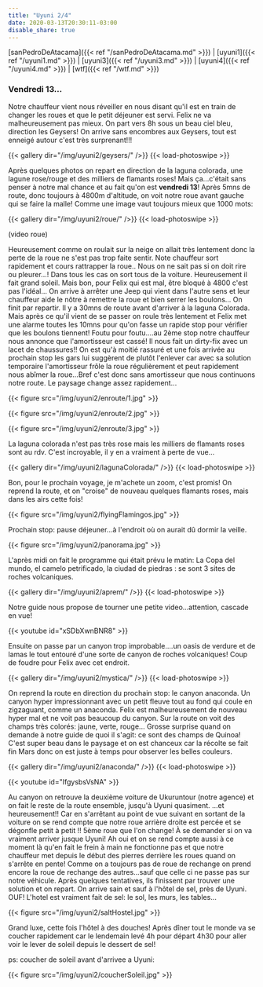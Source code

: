 ```yaml
---
title: "Uyuni 2/4"
date: 2020-03-13T20:30:11-03:00
disable_share: true
---
```


[sanPedroDeAtacama]({{< ref "/sanPedroDeAtacama.md" >}}) |
[uyuni1]({{< ref "/uyuni1.md" >}}) |
[uyuni3]({{< ref "/uyuni3.md" >}}) |
[uyuni4]({{< ref "/uyuni4.md" >}}) |
[wtf]({{< ref "/wtf.md" >}})

### Vendredi 13...

Notre chauffeur vient nous réveiller en nous disant qu'il est en train de changer les roues et que le petit déjeuner est servi. Felix ne va malheureusement pas mieux. 
On part vers 8h sous un beau ciel bleu, direction les Geysers!
On arrive sans encombres aux Geysers, tout est enneigé autour c'est très surprenant!!! 

{{< gallery dir="/img/uyuni2/geysers/" />}} {{< load-photoswipe >}}

Après quelques photos on repart en direction de la laguna colorada, une lagune rose/rouge et des milliers de flamants roses!
Mais ça...c'était sans penser à notre mal chance et au fait qu'on est **vendredi 13**! Après 5mns de route, donc toujours à 4800m d'altitude, on voit notre roue avant gauche qui se faire la malle! Comme une image vaut toujours mieux que 1000 mots:

{{< gallery dir="/img/uyuni2/roue/" />}} {{< load-photoswipe >}}

(video roue)

Heureusement comme on roulait sur la neige on allait très lentement donc la perte de la roue ne s'est pas trop faite sentir. Note chauffeur sort rapidement et cours rattrapper la roue..
Nous on ne sait pas si on doit rire ou pleurer...! Dans tous les cas on sort tous de la voiture. Heureusement il fait grand soleil. Mais bon, pour Felix qui est mal, être bloqué à 4800 c'est pas l'idéal... 
On arrive à arrêter une Jeep qui vient dans l'autre sens et leur chauffeur aide le nôtre à remettre la roue et bien serrer les boulons...
On finit par repartir. Il y a 30mns de route avant d'arriver à la laguna Colorada. Mais après ce qu'il vient de se passer on roule très lentement et Felix met une alarme toutes les 10mns pour qu'on fasse un rapide stop pour vérifier que les boulons tiennent! 
Foutu pour foutu....au 2ème stop notre chauffeur nous annonce que l'amortisseur est cassé! Il nous fait un dirty-fix avec un lacet de chaussures!! On est qu'à moitié rassuré et une fois arrivée au prochain stop les gars lui suggèrent de plutôt l'enlever car avec sa solution temporaire l'amortisseur frôle la roue régulièrement et peut rapidement nous abîmer la roue...Bref c'est donc sans amortisseur que nous continuons notre route. Le paysage change assez rapidement...

{{< figure src="/img/uyuni2/enroute/1.jpg" >}}  

{{< figure src="/img/uyuni2/enroute/2.jpg" >}}

{{< figure src="/img/uyuni2/enroute/3.jpg" >}}

La laguna colorada n'est pas très rose mais les milliers de flamants roses sont au rdv. C'est incroyable, il y en a vraiment à perte de vue...

{{< gallery dir="/img/uyuni2/lagunaColorada/" />}} {{< load-photoswipe >}}

Bon, pour le prochain voyage, je m'achete un zoom, c'est promis!
On reprend la route, et on "croise" de nouveau quelques flamants roses, mais dans les airs cette fois!

{{< figure src="/img/uyuni2/flyingFlamingos.jpg" >}}

Prochain stop: pause déjeuner...à l'endroit où on aurait dû dormir la veille. 

{{< figure src="/img/uyuni2/panorama.jpg" >}}

L'après midi on fait le programme qui était prévu le matin: La Copa del mundo, el camelo petrificado, la ciudad de piedras : se sont 3 sites de roches volcaniques.

{{< gallery dir="/img/uyuni2/aprem/" />}} {{< load-photoswipe >}}

Notre guide nous propose de tourner une petite video...attention, cascade en vue!

{{< youtube id="xSDbXwnBNR8" >}}

Ensuite on passe par un canyon trop improbable....un oasis de verdure et de lamas le tout entouré d'une sorte de canyon de roches volcaniques! Coup de foudre pour Felix avec cet endroit. 

{{< gallery dir="/img/uyuni2/mystica/" />}} {{< load-photoswipe >}}

On reprend la route en direction du prochain stop: le canyon anaconda. Un canyon hyper impressionnant avec un petit fleuve tout au fond qui coule en zigzaguant, comme un anaconda. 
Felix est malheureusement de nouveau hyper mal et ne voit pas beaucoup du canyon. 
Sur la route on voit des champs très colorés: jaune, verte, rouge... Grosse surprise quand on demande à notre guide de quoi il s'agit: ce sont des champs de Quinoa! 
C'est super beau dans le paysage et on est chanceux car la récolte se fait fin Mars donc on est juste à temps pour observer les belles couleurs. 

{{< gallery dir="/img/uyuni2/anaconda/" />}} {{< load-photoswipe >}}

{{< youtube id="IfgysbsVsNA" >}}

Au canyon on retrouve la deuxième voiture de Ukuruntour (notre agence) et on fait le reste de la route ensemble, jusqu'à Uyuni quasiment. 
...et heureusement!!
Car en s'arrêtant au point de vue suivant en sortant de la voiture on se rend compte que notre roue arrière droite est percée et se dégonfle petit à petit !! 5ème roue que l'on change! À se demander si on va vraiment arriver jusque Uyuni! Ah oui et on se rend compte aussi à ce moment là qu'en fait le frein à main ne fonctionne pas et que notre chauffeur met depuis le début des pierres derrière les roues quand on s'arrête en pente! Comme on a toujours pas de roue de rechange on prend encore la roue de rechange des autres...sauf que celle ci ne passe pas sur notre véhicule. Après quelques tentatives, ils finissent par trouver une solution et on repart. On arrive sain et sauf à l'hôtel de sel, près de Uyuni. OUF!
L'hotel est vraiment fait de sel: le sol, les murs, les tables...

{{< figure src="/img/uyuni2/saltHostel.jpg" >}}

Grand luxe, cette fois l'hôtel à des douches! Après dîner tout le monde va se coucher rapidement car le lendemain levé 4h pour départ 4h30 pour aller voir le lever de soleil depuis le dessert de sel!

ps: coucher de soleil avant d'arrivee a Uyuni:

{{< figure src="/img/uyuni2/coucherSoleil.jpg" >}}
